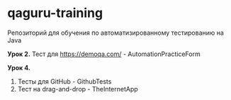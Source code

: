 # qaguru-training

Репозиторий для обучения по автоматизированному тестированию на Java

**Урок 2.**
Тест для https://demoqa.com/ - AutomationPracticeForm

**Урок 4.**
1. Тесты для GitHub - GithubTests
2. Тест на drag-and-drop - TheInternetApp
